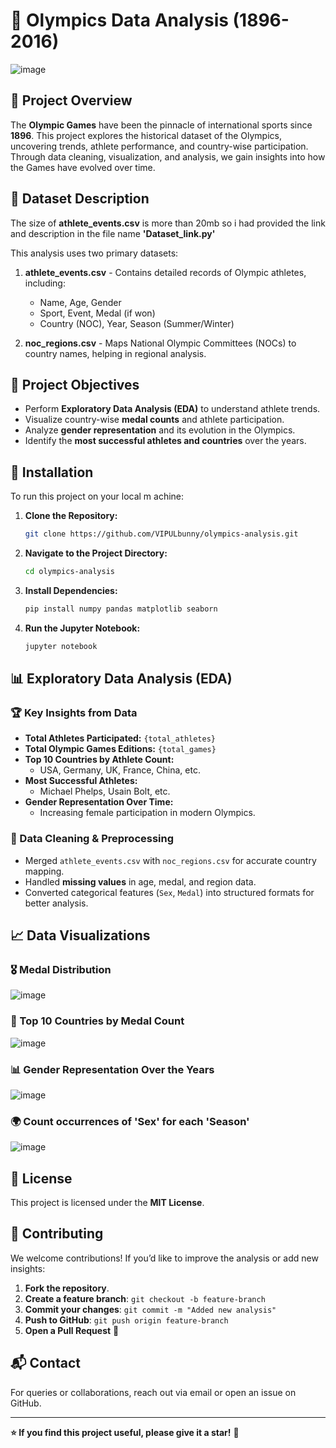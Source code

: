 # 🏅 Olympics Data Analysis (1896-2016)
![image](https://images-cdn.ubuy.co.in/634fbb37ad83f63c086c2195-olympics-flag-olympic-games-yard-flags.jpg)


## 📌 Project Overview
The **Olympic Games** have been the pinnacle of international sports since **1896**. This project explores the historical dataset of the Olympics, uncovering trends, athlete performance, and country-wise participation. Through data cleaning, visualization, and analysis, we gain insights into how the Games have evolved over time.

## 📂 Dataset Description
The size of **athlete_events.csv** is more than 20mb so i had provided the link and description in the file name **'Dataset_link.py'**

This analysis uses two primary datasets:

1. **athlete_events.csv** - Contains detailed records of Olympic athletes, including:
   - Name, Age, Gender
   - Sport, Event, Medal (if won)
   - Country (NOC), Year, Season (Summer/Winter)

2. **noc_regions.csv** - Maps National Olympic Committees (NOCs) to country names, helping in regional analysis.

## 🚀 Project Objectives
- Perform **Exploratory Data Analysis (EDA)** to understand athlete trends.
- Visualize country-wise **medal counts** and athlete participation.
- Analyze **gender representation** and its evolution in the Olympics.
- Identify the **most successful athletes and countries** over the years.

## 🔧 Installation
To run this project on your local m  achine:

1. **Clone the Repository:**
   ```sh
   git clone https://github.com/VIPULbunny/olympics-analysis.git
   ```
2. **Navigate to the Project Directory:**
   ```sh
   cd olympics-analysis
   ```
3. **Install Dependencies:**
   ```sh
   pip install numpy pandas matplotlib seaborn
   ```
4. **Run the Jupyter Notebook:**
   ```sh
   jupyter notebook
   ```

## 📊 Exploratory Data Analysis (EDA)
### 🏆 Key Insights from Data
- **Total Athletes Participated:** `{total_athletes}`
- **Total Olympic Games Editions:** `{total_games}`
- **Top 10 Countries by Athlete Count:**
  - USA, Germany, UK, France, China, etc.
- **Most Successful Athletes:**
  - Michael Phelps, Usain Bolt, etc.
- **Gender Representation Over Time:**
  - Increasing female participation in modern Olympics.

### 🔎 Data Cleaning & Preprocessing
- Merged `athlete_events.csv` with `noc_regions.csv` for accurate country mapping.
- Handled **missing values** in age, medal, and region data.
- Converted categorical features (`Sex`, `Medal`) into structured formats for better analysis.

## 📈 Data Visualizations
### 🎖️ Medal Distribution
![image](https://github.com/user-attachments/assets/979e489f-84ef-4ec1-aff4-3b54ec167274)


### 🏅 Top 10 Countries by Medal Count
![image](https://github.com/user-attachments/assets/73ea54c6-360e-48e5-9738-9a93f48a8cee)


### 📊 Gender Representation Over the Years
![image](https://github.com/user-attachments/assets/bd1dc1b6-aa44-419c-8fca-36c781230c2e)

### 🌍  Count occurrences of 'Sex' for each 'Season'
![image](https://github.com/user-attachments/assets/61806be5-16fa-4cca-9e22-ade7da9a11bc)


## 📜 License
This project is licensed under the **MIT License**.

## 🤝 Contributing
We welcome contributions! If you’d like to improve the analysis or add new insights:

1. **Fork the repository**.
2. **Create a feature branch**: `git checkout -b feature-branch`
3. **Commit your changes**: `git commit -m "Added new analysis"`
4. **Push to GitHub**: `git push origin feature-branch`
5. **Open a Pull Request** 🚀

## 📬 Contact
For queries or collaborations, reach out via email or open an issue on GitHub.

---
**⭐ If you find this project useful, please give it a star!** 🌟

